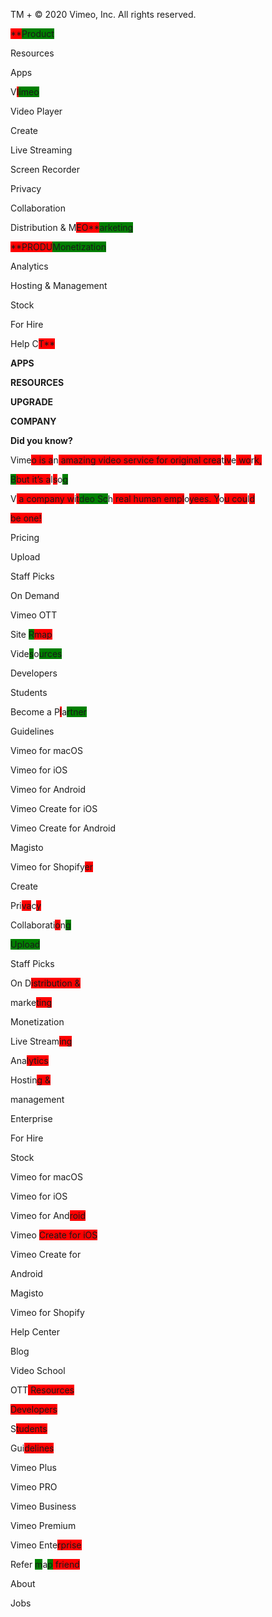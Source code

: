 
TM + © 2020 Vimeo, Inc. All rights reserved.


<span style="background-color: red;">**</span><span style="background-color: green;">Product


Resources


Apps


</span>V<span style="background-color: red;">I</span><span style="background-color: green;">imeo


Video Player


Create


Live Streaming


Screen Recorder


Privacy


Collaboration


Distribution & </span>M<span style="background-color: red;">EO**</span><span style="background-color: green;">arketing</span>


<span style="background-color: red;">**PRODU</span><span style="background-color: green;">Monetization


Analytics


Hosting & Management


Stock


For Hire


Help </span>C<span style="background-color: red;">T**


**APPS**


**RESOURCES**


**UPGRADE**


**COMPANY**


**Did you know?**


Vim</span>e<span style="background-color: red;">o is a</span>n<span style="background-color: red;"> amazing video service for original crea</span>t<span style="background-color: red;">iv</span>e<span style="background-color: red;"> wo</span>r<span style="background-color: red;">k,</span>


<span style="background-color: green;">B</span><span style="background-color: red;">but it’s a</span>l<span style="background-color: red;">s</span>o<span style="background-color: green;">g


V</span><span style="background-color: red;"> a company w</span>i<span style="background-color: red;">t</span><span style="background-color: green;">deo Sc</span>h<span style="background-color: red;"> real human empl</span>o<span style="background-color: red;">yees. Y</span>o<span style="background-color: red;">u cou</span>l<span style="background-color: red;">d</span>


<span style="background-color: red;">be one!


Pricing


Upload


Staff Picks


On Demand


Vimeo </span>OTT<span style="background-color: red;">


Site</span> <span style="background-color: green;">R</span><span style="background-color: red;">map


Vid</span>e<span style="background-color: green;">s</span>o<span style="background-color: green;">urces


Developers


Students


Become a</span> P<span style="background-color: red;">l</span>a<span style="background-color: green;">rtner


Guidelines


Vimeo for macOS


Vimeo for iOS


Vimeo for Android


Vimeo Create for iOS


Vimeo Create for Android


Magisto


Vimeo for Shopif</span>y<span style="background-color: red;">er


Create</span>


Pri<span style="background-color: red;">va</span>c<span style="background-color: red;">y


Collaborat</span>i<span style="background-color: red;">o</span>n<span style="background-color: green;">g</span>


<span style="background-color: green;">Upload


Staff Picks


On </span>D<span style="background-color: red;">istribution &


mark</span>e<span style="background-color: red;">ting


Monetization


Live Strea</span>m<span style="background-color: red;">ing


An</span>a<span style="background-color: red;">lytics


Hosti</span>n<span style="background-color: red;">g &


management


Enterprise


For Hire


Stock


Vimeo for macOS


Vimeo for iOS


Vimeo for An</span>d<span style="background-color: red;">roid</span>


Vimeo <span style="background-color: red;">Create for iOS


Vimeo Create for


Android


Magisto


Vimeo for Shopify


Help Center


Blog


Video School


</span>OTT<span style="background-color: red;"> Resources</span>


<span style="background-color: red;">Developers


</span>S<span style="background-color: red;">tudents


Gu</span>i<span style="background-color: red;">delines


Vimeo Plus


Vimeo PRO


Vimeo Business


Vimeo Premium


Vimeo En</span>te<span style="background-color: red;">rprise


Refer</span> <span style="background-color: green;">m</span>a<span style="background-color: green;">p</span><span style="background-color: red;"> friend</span>


About


Jobs

